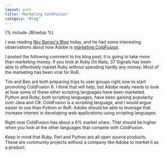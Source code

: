 ```yaml
---
layout: post
title: "Marketing ColdFusion"
category: "Blog"
---
```

{% include JB/setup %}

I was reading [Rey Bango's Blog](http://www.reybango.com/) today, and he had some interesting observations about how Adobe is [marketing ColdFusion](http://www.reybango.com/index.cfm/2007/2/6/ColdFusion-How-Misconceptions-Continue-to-Plague-It).

I posted the following comment to his blog post; It is going to take more than marketing money. If you look at Ruby On Rails, 37 Signals has been able to effectively market Ruby without spending hardly any money. Most of the marketing has been viral for RoR.

Tim and Ben are both preparing trips to user groups right now to start promoting ColdFusion 8\. I think that will help, but Adobe really needs to look at how some of these other scripting languages have been marketed. Python and Ruby, both scripting languages, have been gaining popularity over Java and C#. ColdFusion is a scripting language, and I would argue easier to use than Python or RoR. Adobe should be able to leverage that increase interest in developing web applications using scripting languages.

Right now ColdFusion has about a 6% market share. That should be higher when you look at the other languages that compete with ColdFusion.

Keep in mind that Ruby, Perl and Python are all open source products. These are community projects without a company like Adobe to market it as a product.